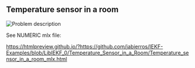 ## Temperature sensor in a room

![Problem description](https://github.com/jabierros/IEKF-Examples/blob/LibIEKF_0/Temperature_Sensor_in_a_Room/Temperature_sensor_in_a_room_fig.png)

See NUMERIC mlx file: 

https://htmlpreview.github.io/?https://github.com/jabierros/IEKF-Examples/blob/LibIEKF_0/Temperature_Sensor_in_a_Room/Temperature_sensor_in_a_room_mlx.html